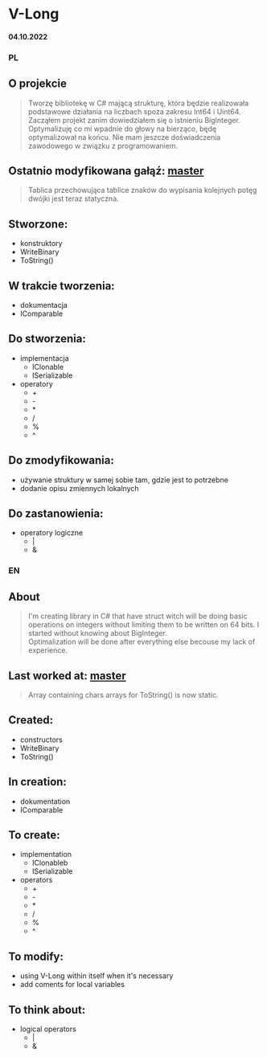 # V-Long

#### 04.10.2022

### PL
## O projekcie
> Tworzę bibliotekę w C# mającą strukturę, która będzie realizowała podstawowe działania na liczbach spoza zakresu Int64 i Uint64.  
> Zacząłem projekt zanim dowiedziałem się o istnieniu BigInteger.  
> Optymalizuję co mi wpadnie do głowy na bierząco, będę optymalizował na końcu. Nie mam jeszcze doświadczenia zawodowego w związku z programowaniem.
## Ostatnio modyfikowana gałąź: [master](https://github.com/4Maksio/V-Long/tree/master)
> Tablica przechowująca tablice znaków do wypisania kolejnych potęg dwójki jest teraz statyczna.
## Stworzone:
* konstruktory
* WriteBinary
* ToString()
## W trakcie tworzenia:
* dokumentacja
* IComparable
## Do stworzenia:
* implementacja
  * IClonable
  * ISerializable
* operatory
  * \+
  * \-
  * \*
  * /
  * %
  * ^
## Do zmodyfikowania:
* używanie struktury w samej sobie tam, gdzie jest to potrzebne
* dodanie opisu zmiennych lokalnych
## Do zastanowienia:
* operatory logiczne
  * |
  * &
 
### EN
## About
> I'm creating library in C# that have struct witch will be doing basic operations on integers without limiting them to be written on 64 bits.
> I started without knowing about BigInteger.  
> Optimalization will be done after everything else becouse my lack of experience.
## Last worked at: [master](https://github.com/4Maksio/V-Long/tree/master)
> Array containing chars arrays for ToString() is now static.
## Created:
* constructors
* WriteBinary
* ToString()
## In creation:
* dokumentation
* IComparable
## To create:
* implementation
  * IClonableb
  * ISerializable
* operators
  * \+
  * \-
  * \*
  * /
  * %
  * ^
## To modify:
* using V-Long within itself when it's necessary
* add coments for local variables
## To think about:
* logical operators
  * |
  * &
